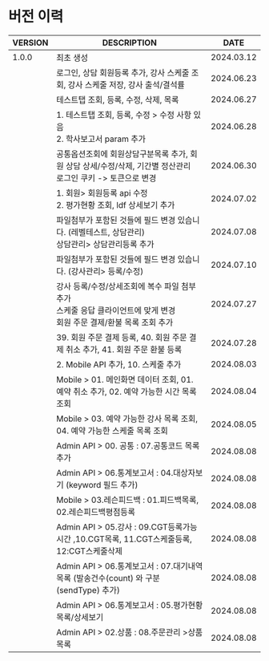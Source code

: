 <br/>
<br/>

# 버전 이력

| VERSION | DESCRIPTION                                                                 | DATE       |
|---------|-----------------------------------------------------------------------------|------------|
| 1.0.0   | 최초 생성                                                                       | 2024.03.12 |
|         | 로그인, 상담 회원등록 추가, 강사 스케줄 조회, 강사 스케줄 저장, 강사 출석/결석률                            | 2024.06.23 |
|         | 테스트탭 조회, 등록, 수정, 삭제, 목록                                                     | 2024.06.27 |
|         | 1. 테스트탭 조회, 등록, 수정 > 수정 사항 있음<br/> 2. 학사보고서 param 추가                        | 2024.06.28 |
|         | 공통옵션조회에 회원상담구분목록 추가, 회원 상담 상세/수정/삭제, 기간별 정산관리<br/>로그인 쿠키 -> 토큰으로 변경         | 2024.06.30 |
|         | 1. 회원> 회원등록 api 수정 <br/> 2. 평가현황 조회, ldf 상세보기 추가                            | 2024.07.02 |
|         | 파일첨부가 포함된 것들에 필드 변경 있습니다. (레벨테스트, 상담관리)<br/> 상담관리> 상담관리등록 추가<br/>           | 2024.07.08 |
|         | 파일첨부가 포함된 것들에 필드 변경 있습니다. (강사관리> 등록/수정)                                     | 2024.07.10 |
|         | 강사 등록/수정/상세조회에 복수 파일 첨부 추가<br/>스케줄 응답 클라이언트에 맞게 변경<br/>회원 주문 결제/환불 목록 조회 추가 | 2024.07.27 |
|         | 39. 회원 주문 결제 등록, 40. 회원 주문 결제 취소 추가, 41. 회원 주문 환불 등록                        | 2024.07.28 |
|         | 2. Mobile API 추가, 10. 스케줄 추가                                                | 2024.08.03 |
|         | Mobile > 01. 메인화면 데이터 조회, 01. 예약 취소 추가, 02. 예약 가능한 시간 목록 조회                 | 2024.08.04 |
|         | Mobile > 03. 예약 가능한 강사 목록 조회, 04. 예약 가능한 스케줄 목록 조회                          | 2024.08.05 |
|         | Admin API > 00. 공통 : 07.공통코드 목록 추가                                          | 2024.08.08 |
|         | Admin API > 06.통계보고서 : 04.대상자보기 (keyword 필드 추가)                             | 2024.08.08 |
|         | Mobile > 03.레슨피드백 : 01.피드백목록, 02.레슨피드백평점등록                                  | 2024.08.08 |
|         | Admin API > 05.강사 : 09.CGT등록가능시간 ,10.CGT목록, 11.CGT스케줄등록, 12:CGT스케줄삭제        | 2024.08.08 |
|         | Admin API > 06.통계보고서 : 07.대기내역목록 (발송건수(count) 와 구분(sendType) 추가)            | 2024.08.08 |
|         | Admin API > 06.통계보고서 : 05.평가현황목록/상세보기                                       | 2024.08.08 |
|         | Admin API > 02.상품 : 08.주문관리 >상품목록                                           | 2024.08.08 |
            
            
<br/>
<br/>